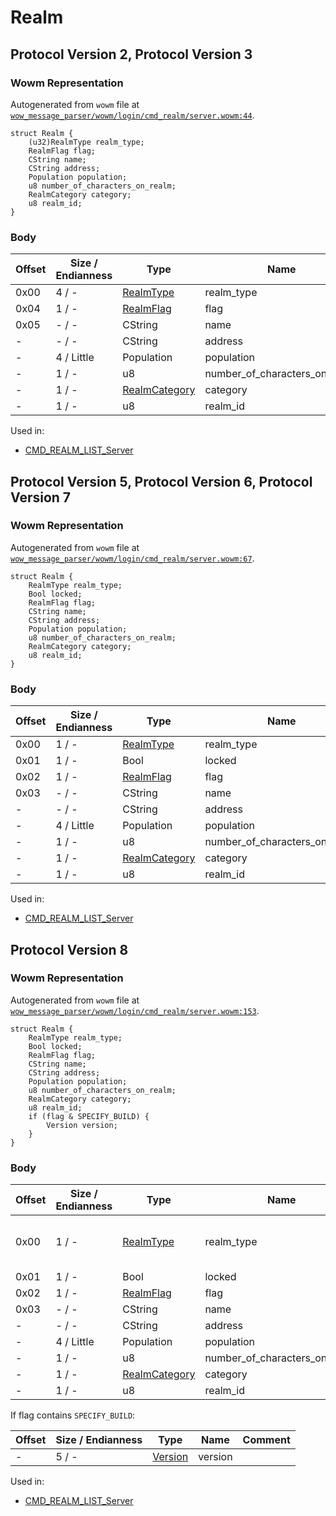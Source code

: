 # Realm

## Protocol Version 2, Protocol Version 3

### Wowm Representation

Autogenerated from `wowm` file at [`wow_message_parser/wowm/login/cmd_realm/server.wowm:44`](https://github.com/gtker/wow_messages/tree/main/wow_message_parser/wowm/login/cmd_realm/server.wowm#L44).
```rust,ignore
struct Realm {
    (u32)RealmType realm_type;
    RealmFlag flag;
    CString name;
    CString address;
    Population population;
    u8 number_of_characters_on_realm;
    RealmCategory category;
    u8 realm_id;
}
```
### Body

| Offset | Size / Endianness | Type | Name | Comment |
| ------ | ----------------- | ---- | ---- | ------- |
| 0x00 | 4 / - | [RealmType](realmtype.md) | realm_type |  |
| 0x04 | 1 / - | [RealmFlag](realmflag.md) | flag |  |
| 0x05 | - / - | CString | name |  |
| - | - / - | CString | address |  |
| - | 4 / Little | Population | population |  |
| - | 1 / - | u8 | number_of_characters_on_realm |  |
| - | 1 / - | [RealmCategory](realmcategory.md) | category |  |
| - | 1 / - | u8 | realm_id |  |


Used in:
* [CMD_REALM_LIST_Server](cmd_realm_list_server.md)

## Protocol Version 5, Protocol Version 6, Protocol Version 7

### Wowm Representation

Autogenerated from `wowm` file at [`wow_message_parser/wowm/login/cmd_realm/server.wowm:67`](https://github.com/gtker/wow_messages/tree/main/wow_message_parser/wowm/login/cmd_realm/server.wowm#L67).
```rust,ignore
struct Realm {
    RealmType realm_type;
    Bool locked;
    RealmFlag flag;
    CString name;
    CString address;
    Population population;
    u8 number_of_characters_on_realm;
    RealmCategory category;
    u8 realm_id;
}
```
### Body

| Offset | Size / Endianness | Type | Name | Comment |
| ------ | ----------------- | ---- | ---- | ------- |
| 0x00 | 1 / - | [RealmType](realmtype.md) | realm_type |  |
| 0x01 | 1 / - | Bool | locked |  |
| 0x02 | 1 / - | [RealmFlag](realmflag.md) | flag |  |
| 0x03 | - / - | CString | name |  |
| - | - / - | CString | address |  |
| - | 4 / Little | Population | population |  |
| - | 1 / - | u8 | number_of_characters_on_realm |  |
| - | 1 / - | [RealmCategory](realmcategory.md) | category |  |
| - | 1 / - | u8 | realm_id |  |


Used in:
* [CMD_REALM_LIST_Server](cmd_realm_list_server.md)

## Protocol Version 8

### Wowm Representation

Autogenerated from `wowm` file at [`wow_message_parser/wowm/login/cmd_realm/server.wowm:153`](https://github.com/gtker/wow_messages/tree/main/wow_message_parser/wowm/login/cmd_realm/server.wowm#L153).
```rust,ignore
struct Realm {
    RealmType realm_type;
    Bool locked;
    RealmFlag flag;
    CString name;
    CString address;
    Population population;
    u8 number_of_characters_on_realm;
    RealmCategory category;
    u8 realm_id;
    if (flag & SPECIFY_BUILD) {
        Version version;
    }
}
```
### Body

| Offset | Size / Endianness | Type | Name | Comment |
| ------ | ----------------- | ---- | ---- | ------- |
| 0x00 | 1 / - | [RealmType](realmtype.md) | realm_type | vmangos: this is the second column in Cfg_Configs.dbc |
| 0x01 | 1 / - | Bool | locked |  |
| 0x02 | 1 / - | [RealmFlag](realmflag.md) | flag |  |
| 0x03 | - / - | CString | name |  |
| - | - / - | CString | address |  |
| - | 4 / Little | Population | population |  |
| - | 1 / - | u8 | number_of_characters_on_realm |  |
| - | 1 / - | [RealmCategory](realmcategory.md) | category |  |
| - | 1 / - | u8 | realm_id |  |

If flag contains `SPECIFY_BUILD`:

| Offset | Size / Endianness | Type | Name | Comment |
| ------ | ----------------- | ---- | ---- | ------- |
| - | 5 / - | [Version](version.md) | version |  |


Used in:
* [CMD_REALM_LIST_Server](cmd_realm_list_server.md)

